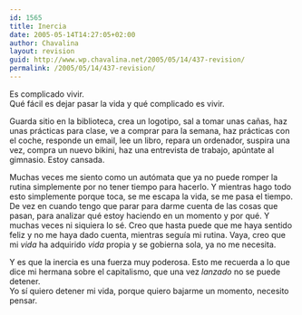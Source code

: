 ```yaml
---
id: 1565
title: Inercia
date: 2005-05-14T14:27:05+02:00
author: Chavalina
layout: revision
guid: http://www.wp.chavalina.net/2005/05/14/437-revision/
permalink: /2005/05/14/437-revision/
---
```

Es complicado vivir.  
Qu&eacute; f&aacute;cil es dejar pasar la vida y qu&eacute; complicado es vivir.

Guarda sitio en la biblioteca, crea un logotipo, sal a tomar unas ca&ntilde;as, haz unas pr&aacute;cticas para clase, ve a comprar para la semana, haz pr&aacute;cticas con el coche, responde un email, lee un libro, repara un ordenador, suspira una vez, compra un nuevo bikini, haz una entrevista de trabajo, ap&uacute;ntate al gimnasio. Estoy cansada.

Muchas veces me siento como un aut&oacute;mata que ya no puede romper la rutina simplemente por no tener tiempo para hacerlo. Y mientras hago todo esto simplemente porque toca, se me escapa la vida, se me pasa el tiempo. De vez en cuando tengo que parar para darme cuenta de las cosas que pasan, para analizar qu&eacute; estoy haciendo en un momento y por qu&eacute;. Y muchas veces ni siquiera lo s&eacute;. Creo que hasta puede que me haya sentido feliz y no me haya dado cuenta, mientras segu&iacute;a mi rutina. Vaya, creo que mi _vida_ ha adquirido _vida_ propia y se gobierna sola, ya no me necesita.

Y es que la inercia es una fuerza muy poderosa. Esto me recuerda a lo que dice mi hermana sobre el capitalismo, que una vez _lanzado_ no se puede detener.  
Yo s&iacute; quiero detener mi vida, porque quiero bajarme un momento, necesito pensar.